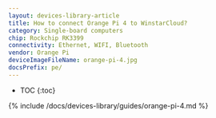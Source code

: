 ```yaml
---
layout: devices-library-article
title: How to connect Orange Pi 4 to WinstarCloud?
category: Single-board computers
chip: Rockchip RK3399
connectivity: Ethernet, WIFI, Bluetooth
vendor: Orange Pi
deviceImageFileName: orange-pi-4.jpg
docsPrefix: pe/
---
```



* TOC
{:toc}

{% include /docs/devices-library/guides/orange-pi-4.md %}